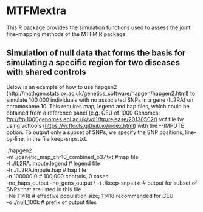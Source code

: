# MTFMextra

This R package provides the simulation functions used to assess the joint fine-mapping methods of the MTFM R package.

## Simulation of null data that forms the basis for simulating a specific region for two diseases with shared controls

Below is an example of how to use hapgen2 (http://mathgen.stats.ox.ac.uk/genetics_software/hapgen/hapgen2.html) to simulate 100,000 individuals with no associated SNPs in a gene (IL2RA) on chromosome 10. 
This requires map, legend and hap files, which could be obtained from a reference panel (e.g. CEU of 1000 Genomes: ftp://ftp.1000genomes.ebi.ac.uk/vol1/ftp/release/20130502/) vcf file by using vcftools (https://vcftools.github.io/index.html) with the --IMPUTE option.
To output only a subset of SNPs, we specify the SNP positions, line-by-line, in the file keep-snps.txt.

./hapgen2 \
-m ./genetic_map_chr10_combined_b37.txt #map file \
-l ./IL2RA.impute.legend # legend file \
-h ./IL2RA.impute.hap # hap file \
-n 100000 0 # 100,000 controls, 0 cases \
-no_haps_output -no_gens_output \ 
-t ./keep-snps.txt  # output for subset of SNPs that are listed in this file \
-Ne 11418 # effective population size; 11418 recommended for CEU \
-o ./null_100k  # prefix of output files

